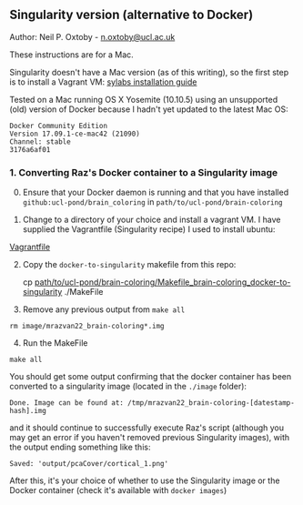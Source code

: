 ## Singularity version (alternative to Docker)
Author: Neil P. Oxtoby - n.oxtoby@ucl.ac.uk

These instructions are for a Mac.

Singularity doesn't have a Mac version (as of this writing), so the first step is to install a Vagrant VM:
[sylabs installation guide](https://www.sylabs.io/guides/3.1/user-guide/installation.html?#mac)

Tested on a Mac running OS X Yosemite (10.10.5) using an unsupported (old) version of Docker because I hadn't yet updated to the latest Mac OS:

    Docker Community Edition
    Version 17.09.1-ce-mac42 (21090)
    Channel: stable
    3176a6af01

### 1. Converting Raz's Docker container to a Singularity image

0. Ensure that your Docker daemon is running and that you have installed `github:ucl-pond/brain_coloring` in `path/to/ucl-pond/brain-coloring`

1. Change to a directory of your choice and install a vagrant VM. I have supplied the Vagrantfile (Singularity recipe) I used to install ubuntu:

  [Vagrantfile](Vagrantfile)

2. Copy the `docker-to-singularity` makefile from this repo:

    cp [path/to/ucl-pond/brain-coloring/Makefile_brain-coloring_docker-to-singularity](Makefile_brain-coloring_docker-to-singularity) ./MakeFile

3. Remove any previous output from `make all`

  ```rm image/mrazvan22_brain-coloring*.img```

4. Run the MakeFile

  ```make all```

You should get some output confirming that the docker container has been converted to a singularity image (located in the `./image` folder):

    Done. Image can be found at: /tmp/mrazvan22_brain-coloring-[datestamp-hash].img

and it should continue to successfully execute Raz's script (although you may get an error if you haven't removed previous Singularity images), with the output ending something like this:

    Saved: 'output/pcaCover/cortical_1.png'

After this, it's your choice of whether to use the Singularity image or the Docker container (check it's available with `docker images`)

